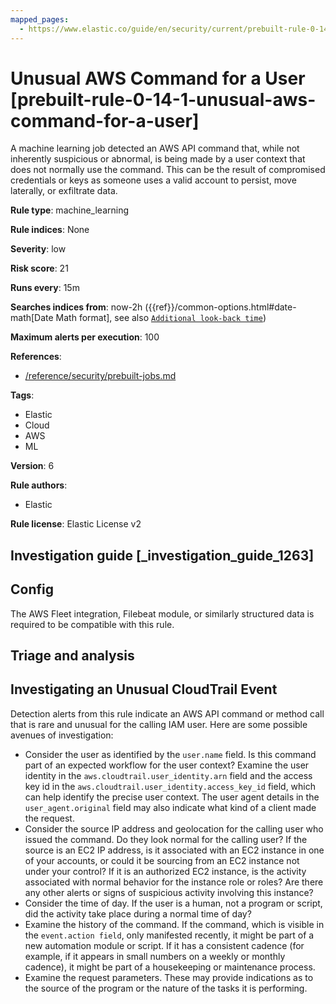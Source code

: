```yaml
---
mapped_pages:
  - https://www.elastic.co/guide/en/security/current/prebuilt-rule-0-14-1-unusual-aws-command-for-a-user.html
---
```


# Unusual AWS Command for a User [prebuilt-rule-0-14-1-unusual-aws-command-for-a-user]

A machine learning job detected an AWS API command that, while not inherently suspicious or abnormal, is being made by a user context that does not normally use the command. This can be the result of compromised credentials or keys as someone uses a valid account to persist, move laterally, or exfiltrate data.

**Rule type**: machine_learning

**Rule indices**: None

**Severity**: low

**Risk score**: 21

**Runs every**: 15m

**Searches indices from**: now-2h ({{ref}}/common-options.html#date-math[Date Math format], see also [`Additional look-back time`](docs-content://solutions/security/detect-and-alert/create-detection-rule.md#rule-schedule))

**Maximum alerts per execution**: 100

**References**:

* [/reference/security/prebuilt-jobs.md](/reference/prebuilt-jobs.md)

**Tags**:

* Elastic
* Cloud
* AWS
* ML

**Version**: 6

**Rule authors**:

* Elastic

**Rule license**: Elastic License v2

## Investigation guide [_investigation_guide_1263]

## Config

The AWS Fleet integration, Filebeat module, or similarly structured data is required to be compatible with this rule.

## Triage and analysis

## Investigating an Unusual CloudTrail Event

Detection alerts from this rule indicate an AWS API command or method call that is rare and unusual for the calling IAM user. Here are some possible avenues of investigation:
- Consider the user as identified by the `user.name` field. Is this command part of an expected workflow for the user context? Examine the user identity in the `aws.cloudtrail.user_identity.arn` field and the access key id in the `aws.cloudtrail.user_identity.access_key_id` field, which can help identify the precise user context. The user agent details in the `user_agent.original` field may also indicate what kind of a client made the request.
- Consider the source IP address and geolocation for the calling user who issued the command. Do they look normal for the calling user? If the source is an EC2 IP address, is it associated with an EC2 instance in one of your accounts, or could it be sourcing from an EC2 instance not under your control? If it is an authorized EC2 instance, is the activity associated with normal behavior for the instance role or roles? Are there any other alerts or signs of suspicious activity involving this instance?
- Consider the time of day. If the user is a human, not a program or script, did the activity take place during a normal time of day?
- Examine the history of the command. If the command, which is visible in the `event.action field`, only manifested recently, it might be part of a new automation module or script. If it has a consistent cadence (for example, if it appears in small numbers on a weekly or monthly cadence), it might be part of a housekeeping or maintenance process.
- Examine the request parameters. These may provide indications as to the source of the program or the nature of the tasks it is performing.

